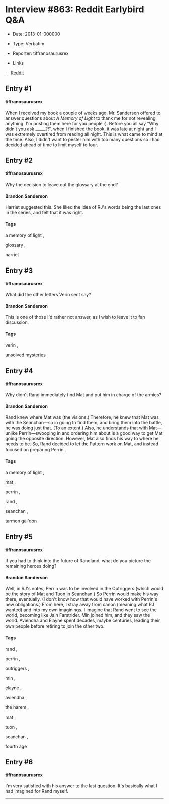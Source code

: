 # Interview #863: Reddit Earlybird Q&A

- Date: 2013-01-000000

- Type: Verbatim

- Reporter: tiffranosaurusrex

- Links

-- [Reddit](http://www.reddit.com/r/WoT/comments/16dtvr/mr_sanderson_offered_to_answer_my_questions_after/)


## Entry #1

#### tiffranosaurusrex

When I received my book a couple of weeks ago, Mr. Sanderson offered to answer questions about
*A Memory of Light*
to thank me for not revealing anything. I'm posting them here for you people :). Before you all say "Why didn’t you ask \_\_\_\_\_?!", when I finished the book, it was late at night and I was extremely overtired from reading all night. This is what came to mind at the time. Also, I didn't want to pester him with too many questions so I had decided ahead of time to limit myself to four.

## Entry #2

#### tiffranosaurusrex

Why the decision to leave out the glossary at the end?

#### Brandon Sanderson

Harriet suggested this. She liked the idea of RJ's words being the last ones in the series, and felt that it was right.

#### Tags

a memory of light
,

glossary
,

harriet

## Entry #3

#### tiffranosaurusrex

What did the other letters Verin sent say?

#### Brandon Sanderson

This is one of those I'd rather not answer, as I wish to leave it to fan discussion.

#### Tags

verin
,

unsolved mysteries

## Entry #4

#### tiffranosaurusrex

Why didn't Rand immediately find Mat and put him in charge of the armies?

#### Brandon Sanderson

Rand knew where Mat was (the visions.) Therefore, he knew that Mat was with the Seanchan—so in going to find them, and bring them into the battle, he was doing just that. (To an extent.) Also, he understands that with Mat—unlike Perrin—swooping in and ordering him about is a good way to get Mat going the opposite direction. However, Mat also finds his way to where he needs to be. So, Rand decided to let the Pattern work on Mat, and instead focused on preparing Perrin .

#### Tags

a memory of light
,

mat
,

perrin
,

rand
,

seanchan
,

tarmon gai'don

## Entry #5

#### tiffranosaurusrex

If you had to think into the future of Randland, what do you picture the remaining heroes doing?

#### Brandon Sanderson

Well, in RJ's notes, Perrin was to be involved in the Outriggers (which would be the story of Mat and Tuon in Seanchan.) So Perrin would make his way there, eventually. (I don't know how that would have worked with Perrin's new obligations.) From here, I stray away from canon (meaning what RJ wanted) and into my own imaginings. I imagine that Rand went to see the world, becoming like Jain Farstrider. Min joined him, and they saw the world. Aviendha and Elayne spent decades, maybe centuries, leading their own people before retiring to join the other two.

#### Tags

rand
,

perrin
,

outriggers
,

min
,

elayne
,

aviendha
,

the harem
,

mat
,

tuon
,

seanchan
,

fourth age

## Entry #6

#### tiffranosaurusrex

I'm very satisfied with his answer to the last question. It's basically what I had imagined for Rand myself.


---


